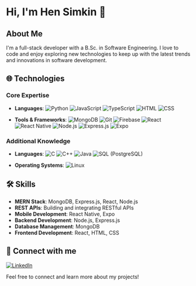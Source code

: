 # Hi, I'm Hen Simkin 👋

## About Me

I'm a full-stack developer with a B.Sc. in Software Engineering. I love to code and enjoy exploring new technologies to keep up with the latest trends and innovations in software development.

## 🌐 Technologies

### Core Expertise
- **Languages**:
  ![Python](https://skillicons.dev/icons?i=python)
  ![JavaScript](https://skillicons.dev/icons?i=javascript)
  ![TypeScript](https://skillicons.dev/icons?i=typescript)
  ![HTML](https://skillicons.dev/icons?i=html)
  ![CSS](https://skillicons.dev/icons?i=css)

- **Tools & Frameworks**:
  ![MongoDB](https://skillicons.dev/icons?i=mongodb)
  ![Git](https://skillicons.dev/icons?i=git)
  ![Firebase](https://skillicons.dev/icons?i=firebase)
  ![React](https://skillicons.dev/icons?i=react)
  ![React Native](https://skillicons.dev/icons?i=react)
  ![Node.js](https://skillicons.dev/icons?i=nodejs)
  ![Express.js](https://skillicons.dev/icons?i=express)
  ![Expo](https://skillicons.dev/icons?i=expo)

### Additional Knowledge
- **Languages**:
  ![C](https://skillicons.dev/icons?i=c)
  ![C++](https://skillicons.dev/icons?i=cpp)
  ![Java](https://skillicons.dev/icons?i=java)
  ![SQL (PostgreSQL)](https://skillicons.dev/icons?i=postgres)

- **Operating Systems**:
  ![Linux](https://skillicons.dev/icons?i=linux)

## 🛠 Skills
- **MERN Stack**: MongoDB, Express.js, React, Node.js
- **REST APIs**: Building and integrating RESTful APIs
- **Mobile Development**: React Native, Expo
- **Backend Development**: Node.js, Express.js
- **Database Management**: MongoDB
- **Frontend Development**: React, HTML, CSS

## 🤝 Connect with me
[![LinkedIn](https://skillicons.dev/icons?i=linkedin)](https://www.linkedin.com/in/hen-simkin-software-engineering/)

Feel free to connect and learn more about my projects!
